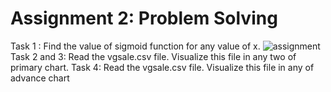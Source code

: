 # Assignment 2: Problem Solving
Task 1 : Find the value of sigmoid function for any value of x.
![assignment](https://user-images.githubusercontent.com/112770219/188283871-4393fb3c-cd64-4aa6-a4a9-aaf06680f679.png)
Task 2 and 3: Read the vgsale.csv file. Visualize this file in any two of primary chart.
Task 4: Read the vgsale.csv file. Visualize this file in any of advance chart

